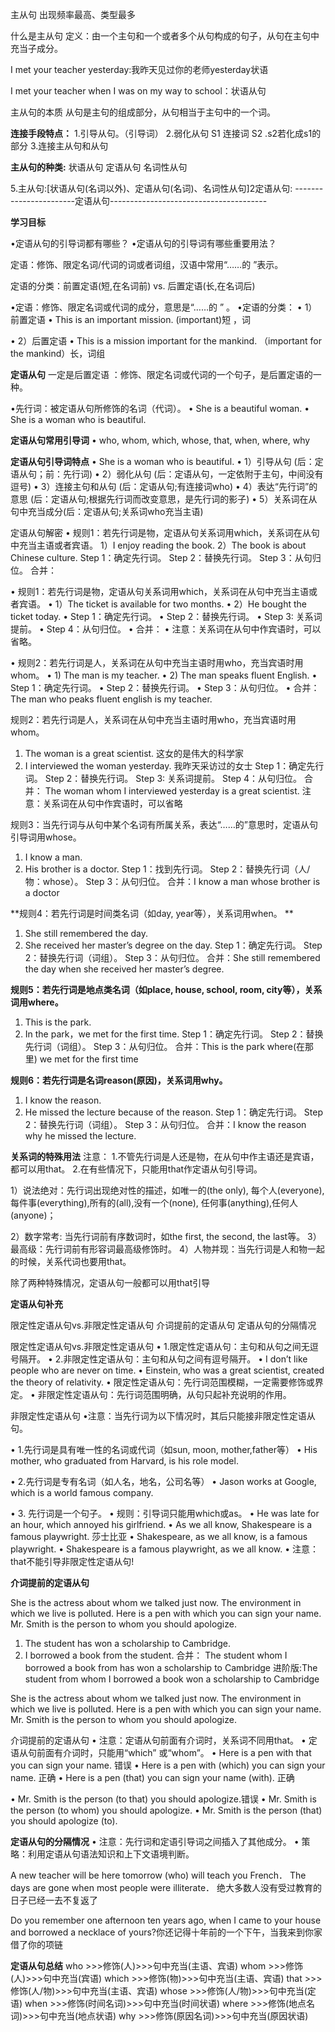 


主从句  出现频率最高、类型最多



什么是主从句
定义：由一个主句和一个或者多个从句构成的句子，从句在主句中充当子成分。

I met your teacher yesterday:我昨天见过你的老师yesterday状语

I met your teacher when I was on my way to school：状语从句


主从句的本质 从句是主句的组成部分，从句相当于主句中的一个词。

**连接手段特点：**
1.引导从句。（引导词）
2.弱化从句    S1 连接词 S2 .s2若化成s1的部分
3.连接主从句和从句



**主从句的种类:**
状语从句
定语从句
名词性从句

5.主从句:[状语从句(名词以外)、定语从句(名词)、名词性从句]2定语从句:
-----------------------定语从句---------------------------------------
 
 
 **学习目标** 
 
 •定语从句的引导词都有哪些？ 
 •定语从句的引导词有哪些重要用法？
 

 定语：修饰、限定名词/代词的词或者词组，汉语中常用“……的 ”表示。 

 定语的分类：前置定语(短,在名词前) vs. 后置定语(长,在名词后) 
 
 
 •定语：修饰、限定名词或代词的成分，意思是“……的 ” 。 
 •定语的分类： 
 • 1）前置定语 
 • This is an important mission. (important)短 ，词
 
 • 2）后置定语 
 • This is a mission important for the mankind. （important for the mankind）长，词组
     
     
     
     
**定语从句** 一定是后置定语
：修饰、限定名词或代词的一个句子，是后置定语的一种。 



•先行词：被定语从句所修饰的名词（代词）。 
• She is a beautiful woman. 
• She is a woman who is beautiful.
     
     
**定语从句常用引导词**
• who, whom, which, whose, that, when, where, why 

**定语从句引导词特点**
• She is a woman who is beautiful. 
• 1）引导从句 (后：定语从句；前：先行词)
• 2）弱化从句 (后：定语从句，一定依附于主句，中间没有逗号)
• 3）连接主句和从句 (后：定语从句;有连接词who)
• 4）表达“先行词”的意思 (后：定语从句;根据先行词而改变意思，是先行词的影子)
• 5）关系词在从句中充当成分(后：定语从句;关系词who充当主语)
     
     
     
定语从句解密 
• 规则1：若先行词是物，定语从句关系词用which，关系词在从句中充当主语或者宾语。 
1）I enjoy reading the book. 
2）The book is about Chinese culture. 
Step 1：确定先行词。 
Step 2：替换先行词。 
Step 3：从句归位。 
合并：




• 规则1：若先行词是物，定语从句关系词用which，关系词在从句中充当主语或者宾语。 
• 1）The ticket is available for two months. 
• 2）He bought the ticket today. 
• Step 1：确定先行词。 
• Step 2：替换先行词。 
• Step 3: 关系词提前。 
• Step 4：从句归位。 
• 合并： 
• 注意：关系词在从句中作宾语时，可以省略。


• 规则2：若先行词是人，关系词在从句中充当主语时用who，充当宾语时用whom。 
• 1) The man is my teacher. 
• 2) The man speaks fluent English. 
• Step 1：确定先行词。 
• Step 2：替换先行词。 
• Step 3：从句归位。 
• 合并：The man who peaks fluent english is my teacher. 



规则2：若先行词是人，关系词在从句中充当主语时用who，充当宾语时用whom。 
1) The woman is a great scientist. 这女的是伟大的科学家
2) I interviewed the woman yesterday. 我昨天采访过的女士
Step 1：确定先行词。 
Step 2：替换先行词。
Step 3: 关系词提前。 
Step 4：从句归位。 
合并： The woman whom  I interviewed  yesterday  is a great scientist. 
注意：关系词在从句中作宾语时，可以省略


规则3：当先行词与从句中某个名词有所属关系，表达“……的”意思时，定语从句引导词用whose。

1) I know a man. 
2) His brother is a doctor. 
Step 1：找到先行词。 
Step 2：替换先行词（人/物：whose）。
Step 3：从句归位。 
合并：I know   a man whose brother is a doctor


**规则4：若先行词是时间类名词（如day, year等），关系词用when。 **
1) She still remembered the day. 
2) She received her master’s degree on the day. 
Step 1：确定先行词。 
Step 2：替换先行词（词组）。 
Step 3：从句归位。 
合并：She still remembered the day when she received her master’s degree.


**规则5：若先行词是地点类名词（如place, house, school, room, city等），关系词用where。**
1) This is the park. 
2) In the park，we met for the first time. 
Step 1：确定先行词。 
Step 2：替换先行词（词组）。 
Step 3：从句归位。 
合并：This is the park where(在那里) we met for the first time



**规则6：若先行词是名词reason(原因)，关系词用why。** 
1) I know the reason. 
2) He missed the lecture because of the reason. 
Step 1：确定先行词。 
Step 2：替换先行词（词组）。 
Step 3：从句归位。 
合并：I know the reason why he missed the lecture. 




**关系词的特殊用法** 
注意：
1.不管先行词是人还是物，在从句中作主语还是宾语，都可以用that。 
2.在有些情况下，只能用that作定语从句引导词。 

1）说法绝对：先行词出现绝对性的描述，如唯一的(the only), 每个人(everyone), 每件事(everything),所有的(all),没有一个(none), 任何事(anything),任何人(anyone)；

2）数字常考: 当先行词前有序数词时，如the first, the second, the last等。 
3）最高级：先行词前有形容词最高级修饰时。 
4）人物并现：当先行词是人和物一起的时候，关系代词也要用that。


除了两种特殊情况，定语从句一般都可以用that引导




**定语从句补充**




限定性定语从句vs.非限定性定语从句 
介词提前的定语从句 
定语从句的分隔情况



限定性定语从句vs.非限定性定语从句 
• 1.限定性定语从句：主句和从句之间无逗号隔开。 
• 2.非限定性定语从句：主句和从句之间有逗号隔开。 
• I don’t like people who are never on time. 
• Einstein, who was a great scientist, created the theory of relativity. 
• 限定性定语从句：先行词范围模糊，一定需要修饰或界定。 
• 非限定性定语从句：先行词范围明确，从句只起补充说明的作用。



非限定性定语从句 
•注意：当先行词为以下情况时，其后只能接非限定性定语从句。 

• 1.先行词是具有唯一性的名词或代词（如sun, moon, mother,father等） 
• His mother, who graduated from Harvard, is his role model. 

• 2.先行词是专有名词（如人名，地名，公司名等） 
• Jason works at Google, which is a world famous company. 

• 3. 先行词是一个句子。 
• 规则：引导词只能用which或as。 
• He was late for an hour, which annoyed his girlfriend. 
• As we all know, Shakespeare is a famous playwright. 莎士比亚
• Shakespeare, as we all know, is a famous playwright. 
• Shakespeare is a famous playwright, as we all know. 
• 注意：that不能引导非限定性定语从句! 




**介词提前的定语从句**

She is the actress about whom we talked just now. 
The environment in which we live is polluted. 
Here is a pen with which you can sign your name. 
Mr. Smith is the person to whom you should apologize.



1) The student has won a scholarship to Cambridge. 
2) I borrowed a book from the student. 
合并： The student whom I borrowed a book from  has won a scholarship to Cambridge
进阶版:The student from whom I borrowed a book  won a scholarship to Cambridge




She is the actress about whom we talked just now. 
The environment in which we live is polluted. 
Here is a pen with which you can sign your name. 
Mr. Smith is the person to whom you should apologize.



介词提前的定语从句 
• 注意：定语从句前面有介词时，关系词不同用that。 
• 定语从句前面有介词时，只能用“which” 或“whom”。 
• Here is a pen with that you can sign your name. 错误
• Here is a pen with (which) you can sign your name. 正确
• Here is a pen (that) you can sign your name (with). 正确

• Mr. Smith is the person (to that) you should apologize.错误 
• Mr. Smith is the person (to whom) you should apologize. 
• Mr. Smith is the person (that) you should apologize (to).






**定语从句的分隔情况**
• 注意：先行词和定语引导词之间插入了其他成分。 
• 策略：利用定语从句语法知识和上下文语境判断。 

A new teacher will be here tomorrow (who) will teach you French． 
The days are gone when most people were illiterate． 绝大多数人没有受过教育的日子已经一去不复返了

Do you remember one afternoon ten years ago, 
when I came to your house and borrowed a necklace of yours?你还记得十年前的一个下午，当我来到你家借了你的项链




**定语从句总结**
who >>>修饰(人)>>>句中充当(主语、宾语) 
whom >>>修饰(人)>>>句中充当(宾语) 
which >>>修饰(物)>>>句中充当(主语、宾语) 
that >>>修饰(人/物)>>>句中充当(主语、宾语) 
whose >>>修饰(人/物)>>>句中充当(定语) 
when >>>修饰(时间名词)>>>句中充当(时间状语) 
where >>>修饰(地点名词)>>>句中充当(地点状语) 
why >>>修饰(原因名词)>>>句中充当(原因状语) 











